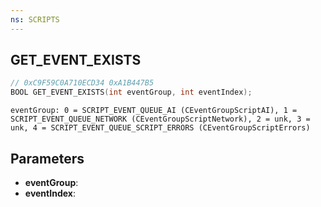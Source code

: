 ```yaml
---
ns: SCRIPTS
---
```

## GET_EVENT_EXISTS

```c
// 0xC9F59C0A710ECD34 0xA1B447B5
BOOL GET_EVENT_EXISTS(int eventGroup, int eventIndex);
```

```
eventGroup: 0 = SCRIPT_EVENT_QUEUE_AI (CEventGroupScriptAI), 1 = SCRIPT_EVENT_QUEUE_NETWORK (CEventGroupScriptNetwork), 2 = unk, 3 = unk, 4 = SCRIPT_EVENT_QUEUE_SCRIPT_ERRORS (CEventGroupScriptErrors)
```

## Parameters
* **eventGroup**:
* **eventIndex**:
